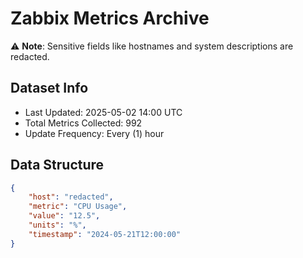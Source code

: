 # Zabbix Metrics Archive

⚠️ **Note**: Sensitive fields like hostnames and system descriptions are redacted.

## Dataset Info
- Last Updated: 2025-05-02 14:00 UTC
- Total Metrics Collected: 992
- Update Frequency: Every (1) hour

## Data Structure
```json
{
    "host": "redacted",
    "metric": "CPU Usage",
    "value": "12.5",
    "units": "%",
    "timestamp": "2024-05-21T12:00:00"
}
```
